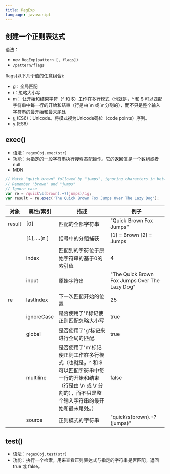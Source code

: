 ```yaml
---
title: RegExp
language: javascript
---
```


## 创建一个正则表达式
语法：

* `new RegExp(pattern [, flags])`
* `/pattern/flags`

flags(以下几个值的任意组合):

* g：全局匹配
* i：忽略大小写
* m：
让开始和结束字符（^ 和 $）工作在多行模式（也就是，^ 和 $ 可以匹配字符串中每一行的开始和结束（行是由 \n 或 \r 分割的），而不只是整个输入字符串的最开始和最末尾处
* [u](https://developer.mozilla.org/en-US/docs/Web/JavaScript/Reference/Global_Objects/RegExp/unicode) (ES6)：Unicode。将模式视为Unicode码位（code points）序列。
* [y](https://developer.mozilla.org/en/docs/Web/JavaScript/Reference/Global_Objects/RegExp/sticky) (ES6)

## exec()

* 语法：`regexObj.exec(str)`
* 功能：为指定的一段字符串执行搜索匹配操作。它的返回值是一个数组或者 null
* [MDN](https://developer.mozilla.org/en-US/docs/Web/JavaScript/Reference/Global_Objects/RegExp/exec)

```javascript
// Match "quick brown" followed by "jumps", ignoring characters in between
// Remember "brown" and "jumps"
// Ignore case
var re = /quick\s(brown).+?(jumps)/ig;
var result = re.exec('The Quick Brown Fox Jumps Over The Lazy Dog');
```

| 对象        | 属性/索引    | 描述                                                                                                                                                             | 例子                                        |
|-------------|--------------|------------------------------------------------------------------------------------------------------------------------------------------------------------------|---------------------------------------------|
| result      | [0]          | 匹配的全部字符串                                                                                                                                                 | "Quick Brown Fox Jumps"                     |
|             | [1], ...[n ] | 括号中的分组捕获                                                                                                                                                 | [1] = Brown [2] = Jumps                     |
|             | index        | 匹配到的字符位于原始字符串的基于0的索引值                                                                                                                        | 4                                           |
|             | input        | 原始字符串                                                                                                                                                       |"The Quick Brown Fox Jumps Over The Lazy Dog"|
| re          | lastIndex    | 下一次匹配开始的位置                                                                                                                                             | 25                                          |
|             | ignoreCase   | 是否使用了'i'标记使正则匹配忽略大小写                                                                                                                            | true                                        |
|             | global       | 是否使用了'g'标记来进行全局的匹配.                                                                                                                               | true                                        |
|             | multiline    | 是否使用了'm'标记使正则工作在多行模式（也就是，^ 和 $ 可以匹配字符串中每一行的开始和结束（行是由 \n 或 \r 分割的），而不只是整个输入字符串的最开始和最末尾处。） | false                                       |
|             | source       | 正则模式的字符串                                                                                                                                                 | "quick\s(brown).+?(jumps)"                  |

## test()

* 语法：`regexObj.test(str)`
* 功能：执行一个检索，用来查看正则表达式与指定的字符串是否匹配。返回 true 或 false。
